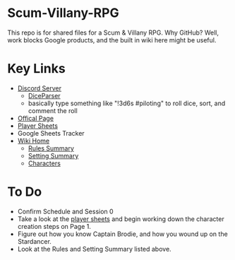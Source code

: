 # Scum-Villany-RPG

This repo is for shared files for a Scum & Villany RPG. Why GitHub?  Well, work blocks Google products, and the built in wiki here might be useful.

# Key Links
* [Discord Server](https://discord.gg/xhXEAkw)
    * [DiceParser](https://github.com/Rolisteam/DiceParser/blob/master/HelpMe.md#comment-)
    * basically type something like "!3d6s #piloting" to roll dice, sort, and comment the roll
* [Offical Page](https://www.evilhat.com/home/scum-and-villainy/)
* [Player Sheets](https://github.com/mburnamfink/Scum-Villany-RPG/blob/master/SaV-Release-Player_Sheets.pdf)
* Google Sheets Tracker
* [Wiki Home](https://github.com/mburnamfink/Scum-Villany-RPG/wiki)
    * [Rules Summary](https://github.com/mburnamfink/Scum-Villany-RPG/wiki/Rules)
    * [Setting Summary](https://github.com/mburnamfink/Scum-Villany-RPG/wiki/Procyon-Sector)
    * [Characters](https://github.com/mburnamfink/Scum-Villany-RPG/wiki/Characters)

# To Do
* Confirm Schedule and Session 0
* Take a look at the [player sheets](https://github.com/mburnamfink/Scum-Villany-RPG/blob/master/SaV-Release-Player_Sheets.pdf) and begin working down the character creation steps on Page 1.
* Figure out how you know Captain Brodie, and how you wound up on the Stardancer.
* Look at the Rules and Setting Summary listed above.
 
